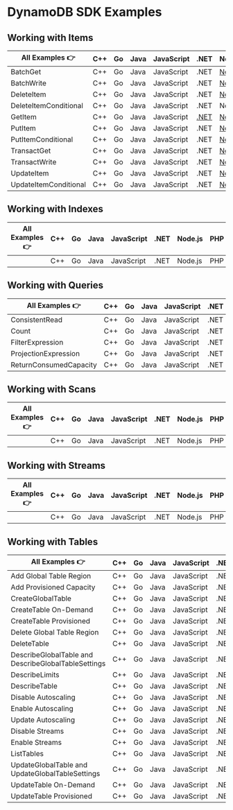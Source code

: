 # DynamoDB SDK Examples

## Working with Items

| All Examples 👉       | C++ | Go  | Java | JavaScript | .NET                                         | Node.js                                                          | PHP | Python                                                         | Ruby |
| --------------------- | --- | --- | ---- | ---------- | -------------------------------------------- | ---------------------------------------------------------------- | --- | -------------------------------------------------------------- | ---- |
| BatchGet              | C++ | Go  | Java | JavaScript | .NET                                         | [Node.js](./node.js/WorkingWithItems/batch-get.js)               | PHP | [Python](./python/WorkingWithItems/batch_get.py)               | Ruby |
| BatchWrite            | C++ | Go  | Java | JavaScript | .NET                                         | [Node.js](./node.js/WorkingWithItems/batch-write.js)             | PHP | [Python](./python/WorkingWithItems/batch_write.py)             | Ruby |
| DeleteItem            | C++ | Go  | Java | JavaScript | .NET                                         | [Node.js](./node.js/WorkingWithItems/delete-item.js)             | PHP | Python                                                         | Ruby |
| DeleteItemConditional | C++ | Go  | Java | JavaScript | .NET                                         | Node.js                                                          | PHP | Python                                                         | Ruby |
| GetItem               | C++ | Go  | Java | JavaScript | [.NET](./dotnet/WorkingWithItems/GetItem.cs) | [Node.js](./node.js/WorkingWithItems/get-item.js)                | PHP | [Python](./python/WorkingWithItems/get_item.py)                | Ruby |
| PutItem               | C++ | Go  | Java | JavaScript | .NET                                         | [Node.js](./node.js/WorkingWithItems/put-item.js)                | PHP | [Python](./python/WorkingWithItems/put_item.py)                | Ruby |
| PutItemConditional    | C++ | Go  | Java | JavaScript | .NET                                         | [Node.js](./node.js/WorkingWithItems/put-item-conditional.js)    | PHP | [Python](./python/WorkingWithItems/put_item_conditional.py)    | Ruby |
| TransactGet           | C++ | Go  | Java | JavaScript | .NET                                         | [Node.js](./node.js/WorkingWithItems/transact-get.js)            | PHP | Python                                                         | Ruby |
| TransactWrite         | C++ | Go  | Java | JavaScript | .NET                                         | [Node.js](./node.js/WorkingWithItems/transact-write.js)          | PHP | [Python](./python/WorkingWithItems/transact_write.py)          | Ruby |
| UpdateItem            | C++ | Go  | Java | JavaScript | .NET                                         | [Node.js](./node.js/WorkingWithItems/update-item.js)             | PHP | [Python](./python/WorkingWithItems/updating_item.py)           | Ruby |
| UpdateItemConditional | C++ | Go  | Java | JavaScript | .NET                                         | [Node.js](./node.js/WorkingWithItems/update-item-conditional.js) | PHP | [Python](./python/WorkingWithItems/update_item_conditional.py) | Ruby |

## Working with Indexes

| All Examples 👉 | C++ | Go  | Java | JavaScript | .NET | Node.js | PHP | Python | Ruby |
| --------------- | --- | --- | ---- | ---------- | ---- | ------- | --- | ------ | ---- |
|                 | C++ | Go  | Java | JavaScript | .NET | Node.js | PHP | Python | Ruby |

## Working with Queries

| All Examples 👉        | C++ | Go  | Java | JavaScript | .NET | Node.js                                                                   | PHP | Python                                                                  | Ruby |
| ---------------------- | --- | --- | ---- | ---------- | ---- | ------------------------------------------------------------------------- | --- | ----------------------------------------------------------------------- | ---- |
| ConsistentRead         | C++ | Go  | Java | JavaScript | .NET | [Node.js](./node.js/WorkingWithQueries/query-consistent-read.js)          | PHP | [Python](./python/WorkingWithQueries/query-consistent-read.py)          | Ruby |
| Count                  | C++ | Go  | Java | JavaScript | .NET | [Node.js](./node.js/WorkingWithQueries/query-scan-count.js)               | PHP | [Python](./python/WorkingWithQueries/query-scan-count.py)               | Ruby |
| FilterExpression       | C++ | Go  | Java | JavaScript | .NET | [Node.js](./node.js/WorkingWithQueries/query-filter-expression.js)        | PHP | [Python](./python/WorkingWithQueries/query_filter_expression.py)        | Ruby |
| ProjectionExpression   | C++ | Go  | Java | JavaScript | .NET | [Node.js](./node.js/WorkingWithQueries/query-projection-expression.js)    | PHP | [Python](./python/WorkingWithQueries/query_projection_expression.py)    | Ruby |
| ReturnConsumedCapacity | C++ | Go  | Java | JavaScript | .NET | [Node.js](./node.js/WorkingWithQueries/query-return-consumed-capacity.js) | PHP | [Python](./python/WorkingWithQueries/query-return-consumed-capacity.py) | Ruby |

## Working with Scans

| All Examples 👉 | C++ | Go  | Java | JavaScript | .NET | Node.js | PHP | Python | Ruby |
| --------------- | --- | --- | ---- | ---------- | ---- | ------- | --- | ------ | ---- |
|                 | C++ | Go  | Java | JavaScript | .NET | Node.js | PHP | Python | Ruby |

## Working with Streams

| All Examples 👉 | C++ | Go  | Java | JavaScript | .NET | Node.js | PHP | Python | Ruby |
| --------------- | --- | --- | ---- | ---------- | ---- | ------- | --- | ------ | ---- |
|                 | C++ | Go  | Java | JavaScript | .NET | Node.js | PHP | Python | Ruby |

## Working with Tables

| All Examples 👉                                     | C++ | Go  | Java | JavaScript | .NET | Node.js                                                                                   | PHP | Python                                                              | Ruby |
| --------------------------------------------------- | --- | --- | ---- | ---------- | ---- | ----------------------------------------------------------------------------------------- | --- | ------------------------------------------------------------------- | ---- |
| Add Global Table Region                             | C++ | Go  | Java | JavaScript | .NET | [Node.js](./node.js/WorkingWithTables/add-global-table-region.js)                         | PHP | [Python](./python/WorkingWithTables/add_global_table_region.py)     | Ruby |
| Add Provisioned Capacity                            | C++ | Go  | Java | JavaScript | .NET | [Node.js](./node.js/WorkingWithTables/add_provisioned_capacity.js)                        | PHP | [Python](./python/WorkingWithTables/add_provisioned_capacity.py)    | Ruby |
| CreateGlobalTable                                   | C++ | Go  | Java | JavaScript | .NET | [Node.js](./node.js/WorkingWithTables/create-global-table.js)                             | PHP | Python                                                              | Ruby |
| CreateTable On-Demand                               | C++ | Go  | Java | JavaScript | .NET | [Node.js](./node.js/WorkingWithTables/create_table_on_demand.js)                          | PHP | [Python](./python/WorkingWithTables/create_table_on-demand.py)      | Ruby |
| CreateTable Provisioned                             | C++ | Go  | Java | JavaScript | .NET | [Node.js](./node.js/WorkingWithTables/create_table_provisioned.js)                        | PHP | [Python](./python/WorkingWithTables/create_table_provisioned.py)    | Ruby |
| Delete Global Table Region                          | C++ | Go  | Java | JavaScript | .NET | [Node.js](./node.js/WorkingWithTables/delete-global-table-region.js)                      | PHP | [Python](./python/WorkingWithTables/delete_global_table_region.py)  | Ruby |
| DeleteTable                                         | C++ | Go  | Java | JavaScript | .NET | [Node.js](./node.js/WorkingWithTables/delete_table.js)                                    | PHP | [Python](./python/WorkingWithTables/delete_table.py)                | Ruby |
| DescribeGlobalTable and DescribeGlobalTableSettings | C++ | Go  | Java | JavaScript | .NET | [Node.js](./node.js/WorkingWithTables/describe-global-table-and-global-table-settings.js) | PHP | Python                                                              | Ruby |
| DescribeLimits                                      | C++ | Go  | Java | JavaScript | .NET | [Node.js](./node.js/WorkingWithTables/describe_limits.js)                                 | PHP | [Python](./python/WorkingWithTables/describe_limits.py)             | Ruby |
| DescribeTable                                       | C++ | Go  | Java | JavaScript | .NET | [Node.js](./node.js/WorkingWithTables/describe_table.js)                                  | PHP | [Python](./python/WorkingWithTables/describe_table.py)              | Ruby |
| Disable Autoscaling                                 | C++ | Go  | Java | JavaScript | .NET | [Node.js](./node.js/WorkingWithTables/disable_auto_scaling.js)                            | PHP | [Python](./python/WorkingWithTables/disable_auto-scaling.py)        | Ruby |
| Enable Autoscaling                                  | C++ | Go  | Java | JavaScript | .NET | [Node.js](./node.js/WorkingWithTables/enable_auto_scaling.js)                             | PHP | [Python](./python/WorkingWithTables/enable_auto-scaling.py)         | Ruby |
| Update Autoscaling                                  | C++ | Go  | Java | JavaScript | .NET | [Node.js](./node.js/WorkingWithTables/update_auto_scaling.js)                             | PHP | Python                                                              | Ruby |
| Disable Streams                                     | C++ | Go  | Java | JavaScript | .NET | Node.js                                                                                   | PHP | Python                                                              | Ruby |
| Enable Streams                                      | C++ | Go  | Java | JavaScript | .NET | [Node.js](./node.js/WorkingWithTables/enable_streams.js)                                  | PHP | [Python](./python/WorkingWithTables/enable_streams.py)              | Ruby |
| ListTables                                          | C++ | Go  | Java | JavaScript | .NET | [Node.js](./node.js/WorkingWithTables/list_tables.js)                                     | PHP | [Python](./python/WorkingWithTables/list_tables.py)                 | Ruby |
| UpdateGlobalTable and UpdateGlobalTableSettings     | C++ | Go  | Java | JavaScript | .NET | [Node.js](./node.js/WorkingWithTables/update-global-table-and-global-table-settings.js)   | PHP | Python                                                              | Ruby |
| UpdateTable On-Demand                               | C++ | Go  | Java | JavaScript | .NET | [Node.js](./node.js/WorkingWithTables/table_change_to_on_demand.js)                       | PHP | [Python](./python/WorkingWithTables/table_change_to_on-demand.py)   | Ruby |
| UpdateTable Provisioned                             | C++ | Go  | Java | JavaScript | .NET | [Node.js](./node.js/WorkingWithTables/table_change_to_provisioned.js)                     | PHP | [Python](./python/WorkingWithTables/table_change_to_provisioned.py) | Ruby |
